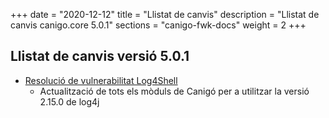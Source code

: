 +++
date        = "2020-12-12"
title       = "Llistat de canvis"
description = "Llistat de canvis canigo.core 5.0.1"
sections    = "canigo-fwk-docs"
weight		= 2
+++

## Llistat de canvis versió 5.0.1

- [Resolució de vulnerabilitat Log4Shell](/noticies/2021-12-13-CAN-actualitzacio-canigo-3_4_7_3_6_1/)
   - Actualització de tots els mòduls de Canigó per a utilitzar la versió 2.15.0 de log4j
